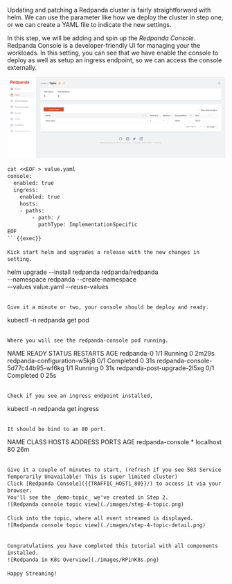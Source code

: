 Updating and patching a Redpanda cluster is fairly straightforward with helm.
We can use the parameter like how we deploy the cluster in step one, or we can create a YAML file to indicate the new settings.

In this step, we will be adding and spin up the *Redpanda Console*. Redpanda Console is a developer-friendly UI for managing your the workloads. In this setting, you can see that we have enable the console to deploy as well as setup an ingress endpoint, so we can access the console externally.  

![Redpanda console overview](./images/step-4-overview.png)

```
cat <<EOF > value.yaml
console:
  enabled: true
  ingress:
    enabled: true
    hosts:
    - paths:
        - path: /
          pathType: ImplementationSpecific
EOF
```{{exec}}

Kick start helm and upgrades a release with the new changes in setting. 

```
helm upgrade --install redpanda redpanda/redpanda \
    --namespace redpanda --create-namespace \
    --values value.yaml --reuse-values

```{{exec}}

Give it a minute or two, your console should be deploy and ready. 

```
kubectl -n redpanda get pod
```{{exec}}

Where you will see the redpanda-console pod running. 

```
NAME                                READY   STATUS      RESTARTS   AGE
redpanda-0                          1/1     Running     0          2m29s
redpanda-configuration-w5kj8        0/1     Completed   0          31s
redpanda-console-5d77c44b95-wf6kg   1/1     Running     0          31s
redpanda-post-upgrade-2l5xg         0/1     Completed   0          25s
```

Check if you see an ingress endpoint installed, 

```
kubectl -n redpanda get ingress
```{{exec}}

It should be bind to an 80 port.
```
NAME               CLASS    HOSTS   ADDRESS     PORTS   AGE
redpanda-console   <none>   *       localhost   80      26m
```

Give it a couple of minutes to start, (refresh if you see 503 Service Temporarily Unavailable! This is super limited cluster)
Click [Redpanda Console]({{TRAFFIC_HOST1_80}}/) to access it via your browser.
You'll see the _demo-topic_ we've created in Step 2.
![Redpanda console topic view](./images/step-4-topic.png)

Click into the topic, where all event streamed is displayed.
![Redpanda console topic view](./images/step-4-topic-detail.png)


Congratulations you have completed this tutorial with all components installed. 
![Redpanda in K8s Overview](./images/RPinK8s.png)

Happy Streaming!